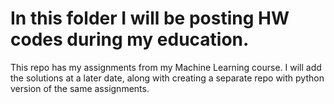 # In this folder I will be posting HW codes during my education.
This repo has my assignments from my Machine Learning course. I will add the solutions at a later date, along with creating a separate repo with python version of the same assignments.
